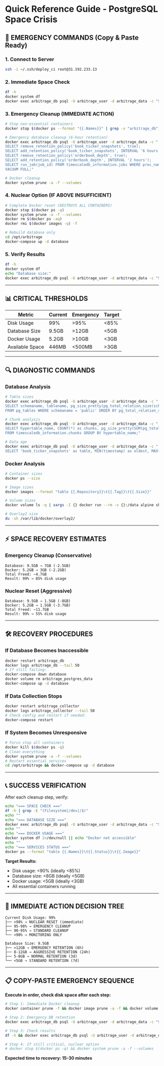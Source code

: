 # Quick Reference Guide - PostgreSQL Space Crisis

## 🚨 EMERGENCY COMMANDS (Copy & Paste Ready)

### 1. Connect to Server
```bash
ssh -i ~/.ssh/deploy_ci root@31.192.233.13
```

### 2. Immediate Space Check
```bash
df -h
docker system df
docker exec arbitrage_db psql -U arbitrage_user -d arbitrage_data -c "SELECT pg_size_pretty(pg_database_size('arbitrage_data'));"
```

### 3. Emergency Cleanup (IMMEDIATE ACTION)
```bash
# Stop non-essential containers
docker stop $(docker ps --format "{{.Names}}" | grep -v "arbitrage_db")

# Emergency database cleanup (6-hour retention)
docker exec arbitrage_db psql -U arbitrage_user -d arbitrage_data -c "
SELECT remove_retention_policy('book_ticker_snapshots', true);
SELECT add_retention_policy('book_ticker_snapshots', INTERVAL '6 hours');
SELECT remove_retention_policy('orderbook_depth', true);
SELECT add_retention_policy('orderbook_depth', INTERVAL '2 hours');
SELECT run_job(job_id) FROM timescaledb_information.jobs WHERE proc_name = 'policy_retention';
VACUUM FULL;"

# Docker cleanup
docker system prune -a -f --volumes
```

### 4. Nuclear Option (IF ABOVE INSUFFICIENT)
```bash
# Complete Docker reset (DESTROYS ALL CONTAINERS)
docker stop $(docker ps -q)
docker system prune -a -f --volumes
docker rm $(docker ps -aq)
docker rmi $(docker images -q) -f

# Rebuild database only
cd /opt/arbitrage
docker-compose up -d database
```

### 5. Verify Results
```bash
df -h
docker system df
echo "Database size:"
docker exec arbitrage_db psql -U arbitrage_user -d arbitrage_data -c "SELECT pg_size_pretty(pg_database_size('arbitrage_data'));"
```

---

## 📊 CRITICAL THRESHOLDS

| Metric | Current | Emergency | Target |
|--------|---------|-----------|--------|
| Disk Usage | 99% | >95% | <85% |
| Database Size | 9.5GB | >12GB | <5GB |
| Docker Usage | 5.2GB | >10GB | <3GB |
| Available Space | 446MB | <500MB | >3GB |

---

## 🔍 DIAGNOSTIC COMMANDS

### Database Analysis
```bash
# Table sizes
docker exec arbitrage_db psql -U arbitrage_user -d arbitrage_data -c "
SELECT schemaname, tablename, pg_size_pretty(pg_total_relation_size(schemaname||'.'||tablename)) as size
FROM pg_tables WHERE schemaname = 'public' ORDER BY pg_total_relation_size(schemaname||'.'||tablename) DESC;"

# Chunk analysis
docker exec arbitrage_db psql -U arbitrage_user -d arbitrage_data -c "
SELECT hypertable_name, COUNT(*) as chunks, pg_size_pretty(SUM(pg_total_relation_size(chunk_schema||'.'||chunk_name))) as total_size
FROM timescaledb_information.chunks GROUP BY hypertable_name;"

# Data age
docker exec arbitrage_db psql -U arbitrage_user -d arbitrage_data -c "
SELECT 'book_ticker_snapshots' as table, MIN(timestamp) as oldest, MAX(timestamp) as newest, COUNT(*) as rows FROM book_ticker_snapshots;"
```

### Docker Analysis
```bash
# Container sizes
docker ps --size

# Image sizes
docker images --format "table {{.Repository}}\t{{.Tag}}\t{{.Size}}"

# Volume sizes
docker volume ls -q | xargs -I {} docker run --rm -v {}:/data alpine sh -c "echo {}; du -sh /data"

# Overlay2 size
du -sh /var/lib/docker/overlay2/
```

---

## ⚡ SPACE RECOVERY ESTIMATES

### Emergency Cleanup (Conservative)
```
Database: 9.5GB → 7GB (-2.5GB)
Docker: 5.2GB → 3GB (-2.2GB)
Total Freed: ~4.7GB
Result: 99% → 85% disk usage
```

### Nuclear Reset (Aggressive)
```
Database: 9.5GB → 1.5GB (-8GB)
Docker: 5.2GB → 1.5GB (-3.7GB)
Total Freed: ~11.7GB
Result: 99% → 55% disk usage
```

---

## 🛠️ RECOVERY PROCEDURES

### If Database Becomes Inaccessible
```bash
docker restart arbitrage_db
docker logs arbitrage_db --tail 50
# If still failing:
docker-compose down database
docker volume rm arbitrage_postgres_data
docker-compose up -d database
```

### If Data Collection Stops
```bash
docker restart arbitrage_collector
docker logs arbitrage_collector --tail 50
# Check config and restart if needed:
docker-compose restart
```

### If System Becomes Unresponsive
```bash
# Force stop all containers
docker kill $(docker ps -q)
# Clean everything
docker system prune -a -f --volumes
# Restart essential services
cd /opt/arbitrage && docker-compose up -d database
```

---

## 📞 SUCCESS VERIFICATION

After each cleanup step, verify:
```bash
echo "=== SPACE CHECK ==="
df -h | grep -E "(Filesystem|/dev|/$)"
echo ""
echo "=== DATABASE SIZE ==="
docker exec arbitrage_db psql -U arbitrage_user -d arbitrage_data -c "SELECT pg_size_pretty(pg_database_size('arbitrage_data'));" 2>/dev/null || echo "Database not accessible"
echo ""
echo "=== DOCKER USAGE ==="
docker system df 2>/dev/null || echo "Docker not accessible"
echo ""
echo "=== SERVICES STATUS ==="
docker ps --format "table {{.Names}}\t{{.Status}}\t{{.Image}}"
```

**Target Results:**
- Disk usage: <90% (ideally <85%)
- Database size: <8GB (ideally <5GB)
- Docker usage: <5GB (ideally <3GB)
- All essential containers running

---

## 🚨 IMMEDIATE ACTION DECISION TREE

```
Current Disk Usage: 99%
├── >98% → NUCLEAR RESET (immediate)
├── 95-98% → EMERGENCY CLEANUP
├── 90-95% → STANDARD CLEANUP
└── <90% → MONITORING ONLY

Database Size: 9.5GB
├── >12GB → EMERGENCY RETENTION (6h)
├── 8-12GB → AGGRESSIVE RETENTION (24h)
├── 5-8GB → NORMAL RETENTION (3d)
└── <5GB → STANDARD RETENTION (7d)
```

---

## 📋 COPY-PASTE EMERGENCY SEQUENCE

**Execute in order, check disk space after each step:**

```bash
# Step 1: Immediate Docker cleanup
docker container prune -f && docker image prune -a -f && docker volume prune -f

# Step 2: Emergency DB retention
docker exec arbitrage_db psql -U arbitrage_user -d arbitrage_data -c "SELECT remove_retention_policy('book_ticker_snapshots', true); SELECT add_retention_policy('book_ticker_snapshots', INTERVAL '6 hours'); SELECT run_job(job_id) FROM timescaledb_information.jobs WHERE proc_name = 'policy_retention';"

# Step 3: Check results
df -h && docker exec arbitrage_db psql -U arbitrage_user -d arbitrage_data -c "SELECT pg_size_pretty(pg_database_size('arbitrage_data'));"

# Step 4: If still critical, nuclear option
# docker stop $(docker ps -q) && docker system prune -a -f --volumes
```

**Expected time to recovery: 15-30 minutes**